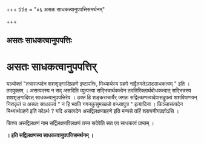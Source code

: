 +++
title = "०६ असतः साधकत्वानुपपत्तिसमर्थनम्"

+++


## असतः साधकत्वानुपपत्तिः

# असतः साधकत्वानुपपत्तिर् 

यञ्चोक्तं "तत्रासत्पदेन शशशृङ्गादिग्रहणे इष्टापत्तिः, मिथ्यार्थस्य ग्रहणे नाद्वैतमतेऽसदसाधकत्वम् " इति । तदयुक्तम् । असत्पदस्य न सद् असदिति व्युत्पत्त्या सद्भिन्नार्थकत्वेन तदतिरिक्तार्थबोधकत्वात् सद्भिन्नस्य शशशृङ्गादिवत् साधकत्वानुपपत्तिरेव । उक्तं हि शङ्कराचार्यैर् जगतः सद्विलक्षणत्वादेवासद्रूपत्वं शशविषाणवन् निराकृतं च असतः साधकत्वं " न हि भवति गगनकुसुमच्छन्नो वन्ध्यापुत्र " इत्यादिना । किञ्चासत्पदेन मिथ्यार्थग्रहणे इति कोऽर्थः ? यदि असत्पदेन असद्विलक्षणग्रहणे इति मन्यसे तर्हि श्लाघनीयप्रज्ञोऽसि ।

किश्च असद्विलक्षणं नाम सर्द्विलक्षणविलक्षणं तच्च सदेवेति सत एव साधकत्वं प्राप्तम् ।

**। इति सद्विलक्षणस्य साधकत्वानुपपत्तिसमर्थनम् ।**

